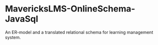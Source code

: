 # MavericksLMS-OnlineSchema-JavaSql
An ER-model and a translated relational schema for learning management system.
